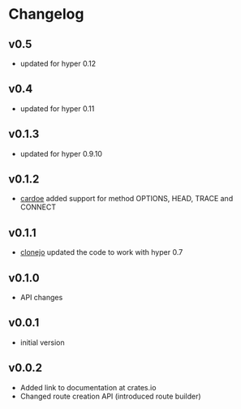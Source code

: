 # Changelog

## v0.5
- updated for hyper 0.12

## v0.4
- updated for hyper 0.11

## v0.1.3
- updated for hyper 0.9.10

## v0.1.2
- [cardoe](https://github.com/cardoe) added support for method OPTIONS, HEAD, TRACE and CONNECT

## v0.1.1
- [clonejo](https://github.com/clonejo) updated the code to work with hyper 0.7

## v0.1.0
- API changes

## v0.0.1
- initial version

## v0.0.2
* Added link to documentation at crates.io
* Changed route creation API (introduced route builder)
